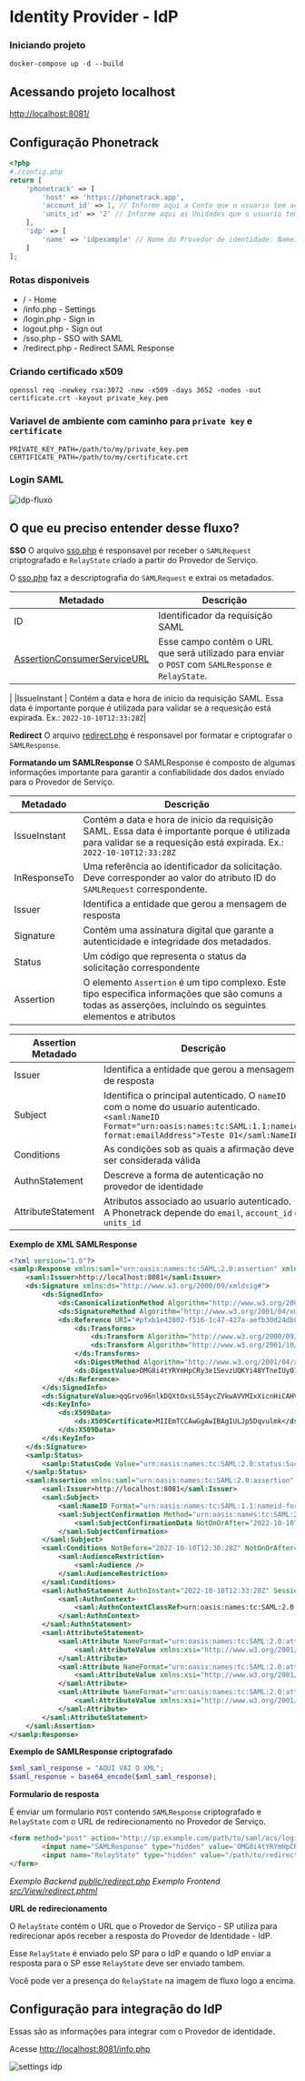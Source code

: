 # Identity Provider - IdP


### Iniciando projeto

```
docker-compose up -d --build
```

## Acessando projeto localhost

[http://localhost:8081/](http://localhost:8081/)

## Configuração Phonetrack

```php
<?php
#./config.php
return [
    'phonetrack' => [
        'host' => 'https://phonetrack.app',
        'account_id' => 1, // Informe aqui a Conta que o usuario tem acesso
        'units_id' => '2' // Informe aqui as Unidades que o usuario tem acesso: 1,2,3,4,5
    ],
    'idp' => [
        'name' => 'idpexample' // Nome do Provedor de identidade: NameIdP
    ]
];
```

### Rotas disponiveis

- / - Home
- /info.php - Settings
- /login.php - Sign in
- logout.php - Sign out
- /sso.php - SSO with SAML
- /redirect.php - Redirect SAML Response


### Criando certificado x509

```
openssl req -newkey rsa:3072 -new -x509 -days 3652 -nodes -out certificate.crt -keyout private_key.pem
```

### Variavel de ambiente com caminho para `private key` e `certificate`

```
PRIVATE_KEY_PATH=/path/to/my/private_key.pem
CERTIFICATE_PATH=/path/to/my/certificate.crt
```

### Login SAML

![idp-fluxo](idp-fluxo.png)

## O que eu preciso entender desse fluxo?

**SSO**
O arquivo [sso.php](public/sso.php) é responsavel por receber o `SAMLRequest` criptografado e `RelayState` criado a partir do Provedor de Serviço.

O [sso.php](public/sso.php) faz a descriptografia do `SAMLRequest` e extrai os metadados.

| Metadado | Descrição |
|----------|-----------|
|ID| Identificador da requisição SAML|
|[AssertionConsumerServiceURL](https://medium.com/tech-learn-share/assertion-consumer-service-url-and-entity-id-issuer-in-saml-a18e7062e459) | Esse campo contém o URL que será utilizado para enviar o `POST` com `SAMLResponse` e `RelayState`.
 |
|IssueInstant | Contém a data e hora de inicio da requisição SAML. Essa data  é importante porque é utilizada para validar se a requesição está expirada. Ex.: `2022-10-10T12:33:28Z`|

**Redirect**
O arquivo [redirect.php](public/redirect.php) é responsavel por formatar e criptografar o `SAMLResponse`.

**Formatando um SAMLResponse**
O SAMLResponse é composto de algumas informações importante para garantir a confiabilidade dos dados enviado para o Provedor de Serviço.

| Metadado | Descrição |
|----------|-----------|
|IssueInstant | Contém a data e hora de inicio da requisição SAML. Essa data  é importante porque é utilizada para validar se a requesição está expirada. Ex.: `2022-10-10T12:33:28Z`|
|InResponseTo| Uma referência ao identificador da solicitação. Deve corresponder ao valor do atributo ID do `SAMLRequest` correspondente.|
|Issuer| Identifica a entidade que gerou a mensagem de resposta|
|Signature| Contém uma assinatura digital que garante a autenticidade e integridade dos metadados.|
|Status|Um código que representa o status da solicitação correspondente|
|Assertion|O elemento `Assertion` é um tipo complexo. Este tipo especifica informações que são comuns a todas as asserções, incluindo os seguintes elementos e atributos|

| Assertion Metadado | Descrição |
|----------|-----------|
|Issuer|Identifica a entidade que gerou a mensagem de resposta|
|Subject|Identifica o principal autenticado. O `nameID` com o nome do usuario autenticado.<br/>`<saml:NameID Format="urn:oasis:names:tc:SAML:1.1:nameid-format:emailAddress">Teste 01</saml:NameID>`|
|Conditions|As condições sob as quais a afirmação deve ser considerada válida|
|AuthnStatement|Descreve a forma de autenticação no provedor de identidade|
|AttributeStatement|Atributos associado ao usuario autenticado.<br/>A Phonetrack depende do `email`, `account_id` e `units_id`|

**Exemplo de XML SAMLResponse**
```xml
<?xml version="1.0"?>
<samlp:Response xmlns:saml="urn:oasis:names:tc:SAML:2.0:assertion" xmlns:samlp="urn:oasis:names:tc:SAML:2.0:protocol" Version="2.0" ID="pfxb1e42802-f516-1c47-427a-aefb30d24db8" IssueInstant="2022-10-10T12:33:28Z" InResponseTo="ONELOGIN_aa3753b2987ae987f9cd62814f052586826a4c22">
    <saml:Issuer>http://localhost:8081</saml:Issuer>
    <ds:Signature xmlns:ds="http://www.w3.org/2000/09/xmldsig#">
        <ds:SignedInfo>
            <ds:CanonicalizationMethod Algorithm="http://www.w3.org/2001/10/xml-exc-c14n#" />
            <ds:SignatureMethod Algorithm="http://www.w3.org/2001/04/xmldsig-more#rsa-sha256" />
            <ds:Reference URI="#pfxb1e42802-f516-1c47-427a-aefb30d24db8">
                <ds:Transforms>
                    <ds:Transform Algorithm="http://www.w3.org/2000/09/xmldsig#enveloped-signature" />
                    <ds:Transform Algorithm="http://www.w3.org/2001/10/xml-exc-c14n#" />
                </ds:Transforms>
                <ds:DigestMethod Algorithm="http://www.w3.org/2001/04/xmlenc#sha256" />
                <ds:DigestValue>OMG8i4tYRYmHpCRy3e1SevzUQKYi48YTneIUyO7TA2w=</ds:DigestValue>
            </ds:Reference>
        </ds:SignedInfo>
        <ds:SignatureValue>qqGrvo96nlkDQXtOxsL554ycZVkwAVVMIxXicnHiCAHV</ds:SignatureValue>
        <ds:KeyInfo>
            <ds:X509Data>
                <ds:X509Certificate>MIIEmTCCAwGgAwIBAgIULJp5Dqvulmk</ds:X509Certificate>
            </ds:X509Data>
        </ds:KeyInfo>
    </ds:Signature>
    <samlp:Status>
        <samlp:StatusCode Value="urn:oasis:names:tc:SAML:2.0:status:Success" />
    </samlp:Status>
    <saml:Assertion xmlns:saml="urn:oasis:names:tc:SAML:2.0:assertion" xmlns:xs="http://www.w3.org/2001/XMLSchema" xmlns:xsi="http://www.w3.org/2001/XMLSchema-instance" Version="2.0" ID="_be97c5c4-4897-11ed-b9cf-0242c0a8b002" IssueInstant="2022-10-10T12:33:28Z">
        <saml:Issuer>http://localhost:8081</saml:Issuer>
        <saml:Subject>
            <saml:NameID Format="urn:oasis:names:tc:SAML:1.1:nameid-format:emailAddress">Teste 01</saml:NameID>
            <saml:SubjectConfirmation Method="urn:oasis:names:tc:SAML:2.0:cm:bearer">
                <saml:SubjectConfirmationData NotOnOrAfter="2022-10-10T12:36:28Z" Recipient="" InResponseTo="ONELOGIN_aa3753b2987ae987f9cd62814f052586826a4c22" />
            </saml:SubjectConfirmation>
        </saml:Subject>
        <saml:Conditions NotBefore="2022-10-10T12:30:28Z" NotOnOrAfter="2022-10-10T12:36:28Z">
            <saml:AudienceRestriction>
                <saml:Audience />
            </saml:AudienceRestriction>
        </saml:Conditions>
        <saml:AuthnStatement AuthnInstant="2022-10-10T12:33:28Z" SessionNotOnOrAfter="2022-10-11T12:33:28Z" SessionIndex="85f33aa7b040798b7c6849e97dca3605">
            <saml:AuthnContext>
                <saml:AuthnContextClassRef>urn:oasis:names:tc:SAML:2.0:ac:classes:PasswordProtectedTransport</saml:AuthnContextClassRef>
            </saml:AuthnContext>
        </saml:AuthnStatement>
        <saml:AttributeStatement>
            <saml:Attribute NameFormat="urn:oasis:names:tc:SAML:2.0:attrname-format:basic" Name="units_id">
                <saml:AttributeValue xmlns:xsi="http://www.w3.org/2001/XMLSchema-instance" xsi:type="xs:string">2</saml:AttributeValue>
            </saml:Attribute>
            <saml:Attribute NameFormat="urn:oasis:names:tc:SAML:2.0:attrname-format:basic" Name="email">
                <saml:AttributeValue xmlns:xsi="http://www.w3.org/2001/XMLSchema-instance" xsi:type="xs:string">teste01@example.com</saml:AttributeValue>
            </saml:Attribute>
            <saml:Attribute NameFormat="urn:oasis:names:tc:SAML:2.0:attrname-format:basic" Name="account_id">
                <saml:AttributeValue xmlns:xsi="http://www.w3.org/2001/XMLSchema-instance" xsi:type="xs:string">1</saml:AttributeValue>
            </saml:Attribute>
        </saml:AttributeStatement>
    </saml:Assertion>
</samlp:Response>
```
**Exemplo de SAMLResponse criptografado**

```php
$xml_saml_response = "AQUI VAI O XML";
$saml_response = base64_encode($xml_saml_response);
```

**Formulario de resposta**

É enviar um formulario `POST` contendo `SAMLResponse` criptografado e `RelayState` com o URL de redirecionamento no Provedor de Serviço.

```html
<form method="post" action="http://sp.example.com/path/to/saml/acs/login">
        <input name="SAMLResponse" type="hidden" value='OMG8i4tYRYmHpCRy3e1SevzUQKYi48Y'>
        <input name="RelayState" type="hidden" value="/path/to/redirect">
</form>
```
*Exemplo Backend [public/redirect.php](/public/redirect.php)*
*Exemplo Frontend [src/View/redirect.phtml](/src/View/redirect.phtml)*

**URL de redirecionamento**


O `RelayState` contém o URL que o Provedor de Serviço - SP utiliza para redirecionar após receber a resposta do Provedor de Identidade - IdP.

Esse `RelayState` é enviado pelo SP para o IdP e quando o IdP enviar a resposta para o SP esse `RelayState` deve ser enviado tambem.

Você pode ver a presença do `RelayState` na imagem de fluxo logo a encima.


## Configuração para integração do IdP

Essas são as informações para integrar com o Provedor de identidade.

Acesse [http://localhost:8081/info.php](http://localhost:8081/info.php)

![settings idp](settings-idp.png)